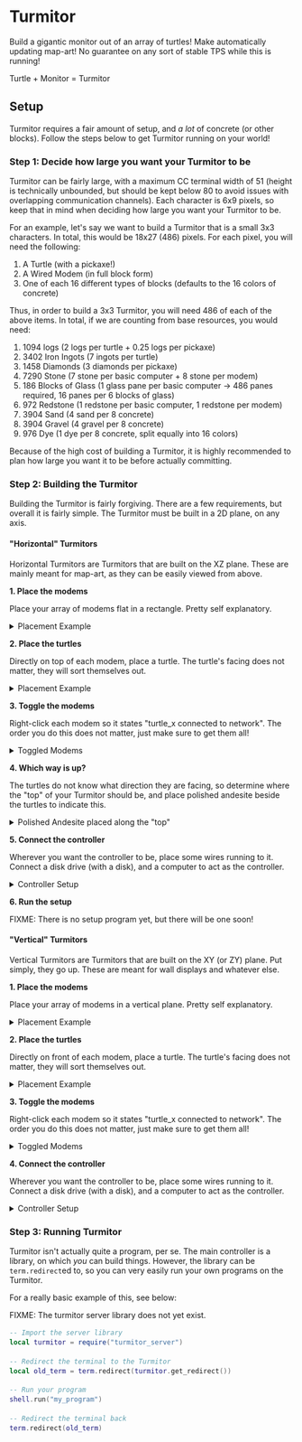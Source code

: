 # Turmitor

Build a gigantic monitor out of an array of turtles! Make automatically updating
map-art! No guarantee on any sort of stable TPS while this is running!

Turtle + Monitor = Turmitor

## Setup

Turmitor requires a fair amount of setup, and *a lot* of concrete (or other
blocks). Follow the steps below to get Turmitor running on your world!

### Step 1: Decide how large you want your Turmitor to be

Turmitor can be fairly large, with a maximum CC terminal width of 51 (height is
technically unbounded, but should be kept below 80 to avoid issues with
overlapping communication channels). Each character is 6x9 pixels, so keep that
in mind when deciding how large you want your Turmitor to be.

For an example, let's say we want to build a Turmitor that is a small 3x3
characters. In total, this would be 18x27 (486) pixels. For each pixel, you will
need the following:

1. A Turtle (with a pickaxe!)
2. A Wired Modem (in full block form)
3. One of each 16 different types of blocks (defaults to the 16 colors of
concrete)

Thus, in order to build a 3x3 Turmitor, you will need 486 of each of the above
items. In total, if we are counting from base resources, you would need:

1. 1094 logs (2 logs per turtle + 0.25 logs per pickaxe)
2. 3402 Iron Ingots (7 ingots per turtle)
3. 1458 Diamonds (3 diamonds per pickaxe)
4. 7290 Stone (7 stone per basic computer + 8 stone per modem)
5. 186 Blocks of Glass (1 glass pane per basic computer -> 486 panes required,
16 panes per 6 blocks of glass)
6. 972 Redstone (1 redstone per basic computer, 1 redstone per modem)
7. 3904 Sand (4 sand per 8 concrete)
8. 3904 Gravel (4 gravel per 8 concrete)
9. 976 Dye (1 dye per 8 concrete, split equally into 16 colors)

Because of the high cost of building a Turmitor, it is highly recommended to
plan how large you want it to be before actually committing.

### Step 2: Building the Turmitor

Building the Turmitor is fairly forgiving. There are a few requirements, but
overall it is fairly simple. The Turmitor must be built in a 2D plane, on any
axis.

#### "Horizontal" Turmitors

Horizontal Turmitors are Turmitors that are built on the XZ plane. These are
mainly meant for map-art, as they can be easily viewed from above.

**1. Place the modems**

Place your array of modems flat in a rectangle. Pretty self explanatory.

<details><summary>Placement Example</summary>

![Modem Placement](images/horizontal_setup/1_modems.png)

</details>

**2. Place the turtles**

Directly on top of each modem, place a turtle. The turtle's facing does not
matter, they will sort themselves out.

<details><summary>Placement Example</summary>

![Turtle Placement](images/horizontal_setup/2_turtles.png)

</details>

**3. Toggle the modems**

Right-click each modem so it states "turtle_x connected to network". The order
you do this does not matter, just make sure to get them all!

<details><summary>Toggled Modems</summary>

![Modem Toggle](images/horizontal_setup/3_modem_toggle.png)

</details>

**4. Which way is up?**

The turtles do not know what direction they are facing, so determine where the
"top" of your Turmitor should be, and place polished andesite beside the turtles
to indicate this.

<details><summary>Polished Andesite placed along the "top"</summary>

![Top Indicator](images/horizontal_setup/4_up.png)

</details>

**5. Connect the controller**

Wherever you want the controller to be, place some wires running to it. Connect
a disk drive (with a disk), and a computer to act as the controller.

<details><summary>Controller Setup</summary>

![Controller Setup](images/horizontal_setup/5_controller.png)

</details>

**6. Run the setup**

FIXME: There is no setup program yet, but there will be one soon!

#### "Vertical" Turmitors

Vertical Turmitors are Turmitors that are built on the XY (or ZY) plane. Put
simply, they go up. These are meant for wall displays and whatever else.

**1. Place the modems**

Place your array of modems in a vertical plane. Pretty self explanatory.

<details><summary>Placement Example</summary>

![Modem Placement](images/vertical_setup/1_modems.png)

</details>

**2. Place the turtles**

Directly on front of each modem, place a turtle. The turtle's facing does not
matter, they will sort themselves out.

<details><summary>Placement Example</summary>

![Turtle Placement](images/vertical_setup/2_turtles.png)

</details>

**3. Toggle the modems**

Right-click each modem so it states "turtle_x connected to network". The order
you do this does not matter, just make sure to get them all!

<details><summary>Toggled Modems</summary>

![Modem Toggle](images/vertical_setup/3_modem_toggle.png)

</details>

**4. Connect the controller**

Wherever you want the controller to be, place some wires running to it. Connect
a disk drive (with a disk), and a computer to act as the controller.

<details><summary>Controller Setup</summary>

![Controller Setup](images/horizontal_setup/5_controller.png)

</details>

### Step 3: Running Turmitor

Turmitor isn't actually quite a program, per se. The main controller is a
library, on which *you* can build things. However, the library can be
`term.redirect`ed to, so you can very easily run your own programs on the
Turmitor.

For a really basic example of this, see below:

FIXME: The turmitor server library does not yet exist.

```lua
-- Import the server library
local turmitor = require("turmitor_server")

-- Redirect the terminal to the Turmitor
local old_term = term.redirect(turmitor.get_redirect())

-- Run your program
shell.run("my_program")

-- Redirect the terminal back
term.redirect(old_term)
```


